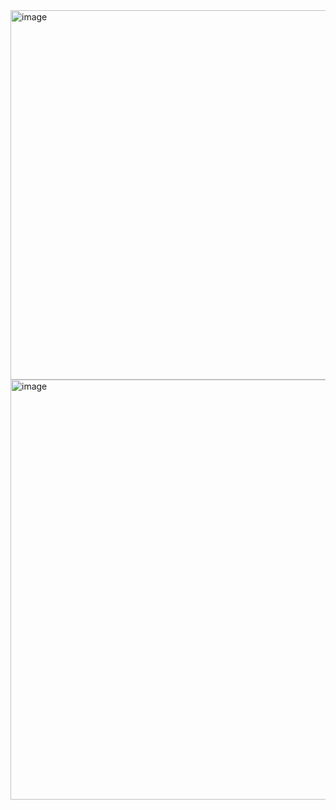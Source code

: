 


<img width="1271" height="591" alt="image" src="https://github.com/user-attachments/assets/298f7919-0c9c-4358-a353-05111f7fc928" />

<img width="1200" height="672" alt="image" src="https://github.com/user-attachments/assets/f0a949a8-6363-4565-abcd-7d47d817f18c" />


